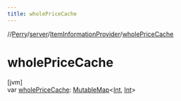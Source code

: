 ```yaml
---
title: wholePriceCache
---
```

//[Perry](../../../index.html)/[server](../index.html)/[ItemInformationProvider](index.html)/[wholePriceCache](whole-price-cache.html)



# wholePriceCache



[jvm]\
var [wholePriceCache](whole-price-cache.html): [MutableMap](https://kotlinlang.org/api/latest/jvm/stdlib/kotlin.collections/-mutable-map/index.html)&lt;[Int](https://kotlinlang.org/api/latest/jvm/stdlib/kotlin/-int/index.html), [Int](https://kotlinlang.org/api/latest/jvm/stdlib/kotlin/-int/index.html)&gt;




